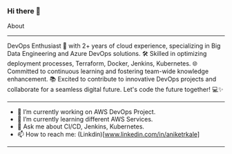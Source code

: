 ### Hi there 👋

About

----
DevOps Enthusiast 🚀 with 2+ years of cloud experience, specializing in Big Data Engineering and Azure DevOps solutions. 🛠️ Skilled in optimizing deployment processes, Terraform, Docker, Jenkins, Kubernetes. 🌐 Committed to continuous learning and fostering team-wide knowledge enhancement. 📚 Excited to contribute to innovative DevOps projects and collaborate for a seamless digital future. Let's code the future together! 💻✨

----

- 🔭 I’m currently working on AWS DevOps Project.
- 🌱 I’m currently learning different AWS Services.
- 💬 Ask me about CI/CD, Jenkins, Kubernetes.
- 📫 How to reach me: (Linkdin)[www.linkedin.com/in/aniketrkale]

----


